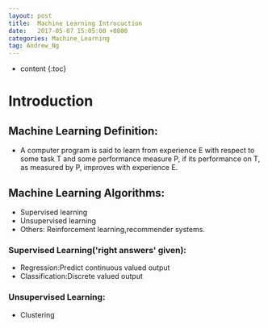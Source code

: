 ```yaml
---
layout: post
title:  Machine Learning Introcuction
date:   2017-05-07 15:05:00 +0800
categories: Machine_Learning
tag: Andrew_Ng
---
```


* content
{:toc}


# Introduction

## Machine Learning Definition:
 - A computer program is said to learn
from experience E with respect to some task T
and some performance measure P, if its
performance on T, as measured by P, improves
with experience E.

## Machine Learning Algorithms:
 - Supervised learning
 - Unsupervised learning
 - Others: Reinforcement learning,recommender systems.

### Supervised Learning('right answers' given):
 - Regression:Predict continuous valued output
 - Classification:Discrete valued output

### Unsupervised Learning:
 - Clustering